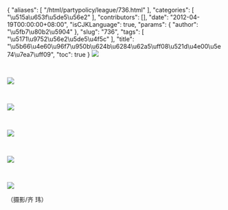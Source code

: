 {
    "aliases": [
        "/html/partypolicy/league/736.html"
    ],
    "categories": [
        "\u515a\u653f\u5de5\u56e2"
    ],
    "contributors": [],
    "date": "2012-04-19T00:00:00+08:00",
    "isCJKLanguage": true,
    "params": {
        "author": "\u5fb7\u80b2\u5904"
    },
    "slug": "736",
    "tags": [
        "\u5171\u9752\u56e2\u5de5\u4f5c"
    ],
    "title": "\u5b66\u4e60\u96f7\u950b\u624b\u6284\u62a5\uff08\u521d\u4e00\u5e74\u7ea7\uff09",
    "toc": true
}
![](https://cdn.tfls.online/mirror/full/f2a9dbe9af21baf6a660e71c117321811bfa7762.jpg)

 

![](https://cdn.tfls.online/mirror/full/60aaf946835ad69ccb99f5d7254ed1cbbf13f7b3.jpg)

 

![](https://cdn.tfls.online/mirror/full/e744552d3f7a21f9fc619b711268ca0929982baf.jpg)

 

![](https://cdn.tfls.online/mirror/full/1ff1b2e2a4c998efad723b3edcf55002656bdcb3.jpg)

 

![](https://cdn.tfls.online/mirror/full/1b650561ef571f906dbc1a4d2a2a2ef6de74e54f.jpg)

 

![](https://cdn.tfls.online/mirror/full/5f269d18cb13b83c46b45cabdfc636ae98167e72.jpg)

（摄影/齐 玮）

